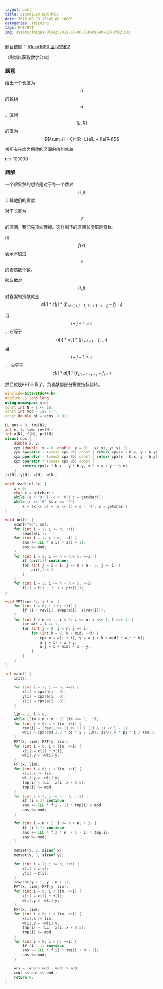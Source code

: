 ```yaml
---
layout: post
title: 51nod1690 区间求和2
date: 2018-09-28 15:42:00 +0800
categories: training
tags: FFT/NTT
img: assets/images/Blog2/2018-10-06-51nod1690-区间求和2.png
---
```


题目链接： [51nod1690 区间求和2][1]

（刷新以获取数学公式）

### **题意**

给出一个长度为$$n$$的数组$$a$$。区间$$[L,R]$$的值为 $$\sum_{i = 0}^{R- L}a[L + i]a[R-i]$$

求所有长度为质数的区间的值的总和

n ≤ 100000

### **题解**

一个很显然的想法是对于每一个数对$$(i, j)$$计算他们的贡献

对于长度为$$2$$的区间，我们先预处理掉。这样剩下的区间长度都是奇数。

用$$f(x)$$表示不超过$$x$$的奇质数个数。

那么数对$$(i,j)$$对答案的贡献就是 $$a[i]*a[j]*(f_{min(i + j - 1,\ 2n + 1 - i - j)} -f_{j - i})$$

当$$i + j - 1 ≤ n$$，它等于$$a[i] * a[j] * (f_{i + j - 1} - f_{j - i})$$
当$$i + j - 1 > n$$， 它等于$$a[i] * a[j] * (f_{2n + 1 - i - j} - f_{i - j})$$

然后就是FFT计算了。负贡献那部分需要指标翻转。

```cpp
#include<bits/stdc++.h>
#define LL long long
using namespace std;
const int N = 1 << 18;
const int mod = 1e9 + 7;
const double pi = acos(-1.0);

LL ans = 0, tmp[N];
int n, l, lim, rev[N];
int a[N], f[N], pri[N];
struct cpx {
	double x, y;
	cpx (double _x = 0, double _y = 0) : x(_x), y(_y) {}
	cpx operator + (const cpx &b) const { return cpx(x + b.x, y + b.y); }
	cpx operator - (const cpx &b) const { return cpx(x - b.x, y - b.y); }
	cpx operator * (const cpx &b) const {
		return cpx(x * b.x - y * b.y, x * b.y + y * b.x);
	}
}x[N], y[N], z[N], w[N];

void read(int &x) {
	x = 0;
	char c = getchar();
	while (c > '9' || c < '0') c = getchar();
	while (c >= '0' && c <= '9')
		x = (x << 3) + (x << 1) + c - '0', c = getchar();
}

void init() {
	scanf("%d", &n);
	for (int i = 1; i <= n; ++i)
		read(a[i]);
	for (int i = 1; i < n; ++i) {
		ans += 2LL * a[i] * a[i + 1];
		ans %= mod;
	}
	for (int i = 2; i <= n + n + 5; ++i) {
		if (pri[i]) continue;
		for (int j = i + i; j <= n + n + 5; j += i) {
			pri[j] = 1;
		}
	}
	for (int i = 3; i <= n + n + 5; ++i)
		f[i] = f[i - 1] + (!pri[i]);
}

void FFT(cpx *a, int n) {
	for (int i = 0; i < n; ++i) {
		if (i < rev[i]) swap(a[i], a[rev[i]]);
	}
	for (int t = n >> 1, i = 2; i <= n; i <<= 1, t >>= 1) {
		int mid = i >> 1;
		for (int j = 0; j < n; j += i) {
			for (int k = 0; k < mid; ++k) {
				cpx x = a[j + k], y = a[j + k + mid] * w[t * k];
				a[j + k] = x + y;
				a[j + k + mid] = x - y;
			}
		}
	}
}

int main() {
	init();
	
	for (int i = 1; i <= n; ++i) {
		x[i] = cpx(a[i], 0);
		y[i] = cpx(a[i], 0);
		z[i] = cpx(a[i], 0);
	}

	lim = 1, l = 0;
	while (lim < n + n + 2) lim <<= 1, ++l;
	for (int i = 0; i < lim; ++i) {
		rev[i] = (rev[i >> 1] >> 1) | ((i & 1) << l - 1);
		w[i] = cpx(cos(2.0 * pi * i / lim), sin(2.0 * pi * i / lim));
	}
	FFT(x, lim); FFT(y, lim); 	
	for (int i = 0; i < lim; ++i) {
		x[i] = x[i] * y[i];
		w[i].y = -w[i].y;
	}
	FFT(x, lim);
	for (int i = 0; i < lim; ++i) {
		x[i].x /= lim;
		w[i].y = -w[i].y;
		tmp[i] = (LL) (x[i].x + 0.5);
		tmp[i] %= mod;
	}
	for (int i = 3; i <= n + 1; ++i) {
		if (i & 1) continue;
		ans += 1LL * f[i - 1] * tmp[i] % mod;
		ans %= mod;
	}

	for (int i = n + 2; i <= n + n; ++i) {
		if (i & 1) continue;
		ans += 1LL * f[2 * n  + 1 - i] * tmp[i];
		ans %= mod;
	}
	
	memset(x, 0, sizeof x);
	memset(y, 0, sizeof y);
	
	for (int i = 1; i <= n; ++i) {
		x[i] = z[i];
		y[i] = z[i];
	}
	reverse(y + 1, y + n + 1);
	FFT(x, lim); FFT(y, lim);
	for (int i = 0; i < lim; ++i) {
		x[i] = x[i] * y[i];
		w[i].y = -w[i].y;
	}
	FFT(x, lim);
	for (int i = 0; i < lim; ++i) {
		x[i].x /= lim;
		w[i].y = -w[i].y;
		tmp[i] = (LL) (x[i].x + 0.5);
		tmp[i] %= mod;
	}
	for (int i = 0; i < n; ++i) {
		if (i & 1) continue;
		ans -= 2LL * f[i] * tmp[i + n + 1];
		ans %= mod;
	}

	ans = (ans % mod + mod) % mod;
	cout << ans << endl;
	return 0;
}
```

[1]:https://www.51nod.com/onlineJudge/questionCode.html#!problemId=1690